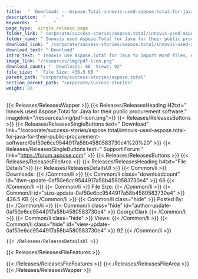 ```yaml
---
title:  "  Downloads ---Aspose.Total-innovis-used-aspose.total-for-java-for-their-public-procurement-software . " 
description:  "    . " 
keywords:  "    . " 
page_type:  single_release_page
folder_link: " corporate/success-stories/aspose.total/innovis-used-aspose.total-for-java-for-their-public-procurement-software/"
folder_name: " Innovis used Aspose.Total for Java for their public procurement software."
download_link: " /corporate/success-stories/aspose.total/innovis-used-aspose.total-for-java-for-their-public-procurement-software/0af50e6cc9544917a58b4580583730e4"
download_text: " Download"
Intro_text: " Innovis use Aspose.Total for Java to import Word files, export text generated in..."
image_link: "/resources/img/pdf-icon.png"
download_count: "  Downloads: 66  Views: 92"
file_size: "  File Size: 436.5 KB "
parent_path: "corporate/success-stories/aspose.total"
section_parent_path: "corporate/success-stories"
weight: 26 
---
```


{{< Releases/ReleasesWapper >}}
  {{< Releases/ReleasesHeading H2txt=" Innovis used Aspose.Total for Java for their public procurement software." imagelink="/resources/img/pdf-icon.png">}}
  {{< Releases/ReleasesButtons >}}
    {{< Releases/ReleasesSingleButtons text=" Download" link="/corporate/success-stories/aspose.total/innovis-used-aspose.total-for-java-for-their-public-procurement-software/0af50e6cc9544917a58b4580583730e4%20%20" >}}
    {{< Releases/ReleasesSingleButtons text=" Support Forum " link="https://forum.aspose.com" >}}
  {{< Releases/ReleasesButtons >}}
  {{< Releases/ReleasesFileArea >}}
    {{< Releases/ReleasesHeading h4txt="File Details">}}
    {{< Releases/ReleasesDetailsUl >}}
            {{< Common/li  >}} Downloads: {{< /Common/li >}} 
      {{< Common/li class="downloadcount" id="dwn-update-0af50e6cc9544917a58b4580583730e4" >}} 66 {{< /Common/li >}} 
      {{< Common/li  >}} File Size: {{< /Common/li >}} 
      {{< Common/li id="size-update-0af50e6cc9544917a58b4580583730e4" >}} 436.5 KB {{< /Common/li >}} 
      {{< Common/li  class="hide" >}} Posted By: {{< /Common/li >}} 
      {{< Common/li class="hide" id="author-update-0af50e6cc9544917a58b4580583730e4" >}} GeorgeClark {{< /Common/li >}} 
      {{< Common/li class="hide"  >}} Views: {{< /Common/li >}} 
      {{< Common/li class="hide" id="view-update-0af50e6cc9544917a58b4580583730e4" >}} 92 {{< /Common/li >}} 

    {{< /Releases/ReleasesDetailsUl >}}

  {{< Releases/ReleasesFileFeatures >}}
      
  {{< /Releases/ReleasesFileFeatures >}}
 {{< /Releases/ReleasesFileArea >}}
{{< /Releases/ReleasesWapper >}}


